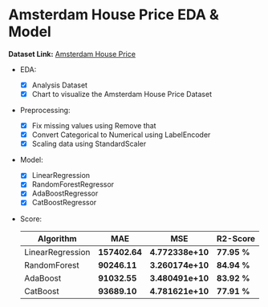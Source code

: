 # Amsterdam House Price EDA & Model

  **Dataset Link:** [Amsterdam House Price](https://www.kaggle.com/thomasnibb/amsterdam-house-price-prediction)

  - EDA:
    - [x]  Analysis Dataset
    - [x]  Chart to visualize the Amsterdam House Price Dataset

  - Preprocessing:
  
    - [x]  Fix missing values using Remove that
    - [x]  Convert Categorical to Numerical using LabelEncoder
    - [x]  Scaling data using StandardScaler
 
  - Model:

    - [x]  LinearRegression
    - [x]  RandomForestRegressor
    - [x]  AdaBoostRegressor
    - [x]  CatBoostRegressor

  - Score:

    Algorithm | MAE | MSE | R2-Score |
    ------------- | ------------- | ------------- | ------------- |
    LinearRegression | **157402.64** | **4.772338e+10** | **77.95 %**  |
    RandomForest | **90246.11** | **3.260174e+10** | **84.94 %**  |
    AdaBoost | **91032.55** | **3.480491e+10** | **83.92 %**  |
    CatBoost | **93689.10** | **4.781621e+10** | **77.91 %**  |
    

